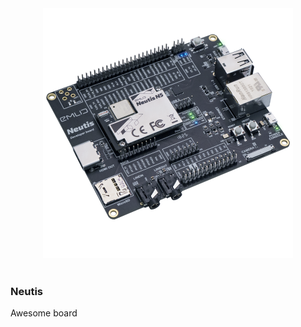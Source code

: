 <div style="text-align: center;"><img src="img/neutis.png" style="width: 400px;"></div><br>

### Neutis

Awesome board
